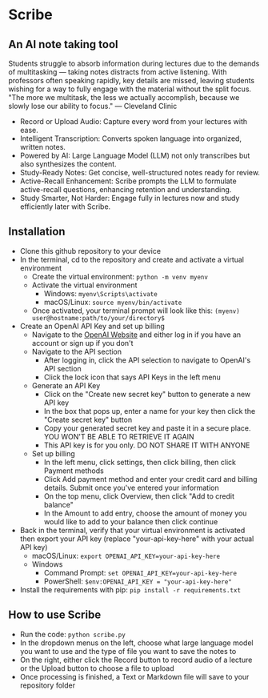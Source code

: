 # Scribe
## An AI note taking tool
Students struggle to absorb information during lectures due to the demands of multitasking — taking notes distracts from active listening. With professors often speaking rapidly, key details are missed, leaving students wishing for a way to fully engage with the material without the split focus.
"The more we multitask, the less we actually accomplish, because we slowly lose our ability to focus." — Cleveland Clinic

- Record or Upload Audio: Capture every word from your lectures with ease.
- Intelligent Transcription: Converts spoken language into organized, written notes.
- Powered by AI: Large Language Model (LLM) not only transcribes but also synthesizes the content.
- Study-Ready Notes: Get concise, well-structured notes ready for review.
- Active-Recall Enhancement: Scribe prompts the LLM to formulate active-recall questions, enhancing retention and understanding.
- Study Smarter, Not Harder: Engage fully in lectures now and study efficiently later with Scribe.

## Installation
- Clone this github repository to your device
- In the terminal, cd to the repository and create and activate a virtual environment
  - Create the virtual environment: ```python -m venv myenv```
  - Activate the virtual environment
    - Windows: ```myenv\Scripts\activate```
    - macOS/Linux: ```source myenv/bin/activate```
  - Once activated, your terminal prompt will look like this: ```(myenv) user@hostname:path/to/your/directory$```
- Create an OpenAI API Key and set up billing
  - Navigate to the [OpenAI Website](https://openai.com) and either log in if you have an account or sign up if you don't
  - Navigate to the API section
    - After logging in, click the API selection to navigate to OpenAI's API section
    - Click the lock icon that says API Keys in the left menu
  - Generate an API Key
    - Click on the "Create new secret key" button to generate a new API key
    - In the box that pops up, enter a name for your key then click the "Create secret key" button
    - Copy your generated secret key and paste it in a secure place. YOU WON'T BE ABLE TO RETRIEVE IT AGAIN
    - This API key is for you only. DO NOT SHARE IT WITH ANYONE
  - Set up billing
    - In the left menu, click settings, then click billing, then click Payment methods
    - Click Add payment method and enter your credit card and billing details. Submit once you've entered your information
    - On the top menu, click Overview, then click "Add to credit balance"
    - In the Amount to add entry, choose the amount of money you would like to add to your balance then click continue
- Back in the terminal, verify that your virtual environment is activated then export your API key (replace "your-api-key-here" with your actual API key)
  - macOS/Linux: ```export OPENAI_API_KEY=your-api-key-here```
  - Windows
    - Command Prompt: ```set OPENAI_API_KEY=your-api-key-here```
    - PowerShell: ```$env:OPENAI_API_KEY = "your-api-key-here"```
- Install the requirements with pip: ```pip install -r requirements.txt```
## How to use Scribe
- Run the code: ```python scribe.py```
- In the dropdown menus on the left, choose what large language model you want to use and the type of file you want to save the notes to
- On the right, either click the Record button to record audio of a lecture or the Upload button to choose a file to upload
- Once processing is finished, a Text or Markdown file will save to your repository folder
